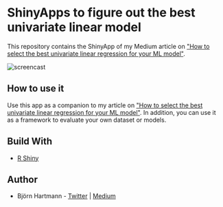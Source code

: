 # ShinyApps to figure out the best univariate linear model
This repository contains the ShinyApp of my Medium article on ["How to select the best univariate linear regression for your ML model"](https://medium.com/@B..Hartmann).

![screencast](https://github.com/bjoernhartmann/example_shiny_better_ui_ux/blob/master/Screencast.gif)
            
## How to use it
Use this app as a companion to my article on ["How to select the best univariate linear regression for your ML model"](https://medium.com/@B..Hartmann). In addition, you can use it as a framework to evaluate your own dataset or models.

## Build With
* [R Shiny](https://shiny.rstudio.com)

## Author
* Björn Hartmann - [Twitter](https://twitter.com/bjoernhartmann_) | [Medium](https://medium.com/@B..Hartmann)
